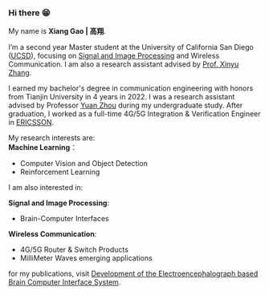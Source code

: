 ### Hi there 😁


My name is **Xiang Gao | 高翔**.



I’m a second year Master student at the University of California San Diego ([UCSD](https://ucsd.edu/)), focusing on [Signal and Image Processing](https://www.ece.ucsd.edu/faculty-research/ece-research-areas/signal-image-processing) and Wireless Communication. I am also a research assistant advised by [Prof. Xinyu Zhang](http://xyzhang.ucsd.edu/).

I earned my bachelor's degree in communication engineering with honors from Tianjin University in 4 years in 2022. I was a research assistant advised by Professor [Yuan Zhou](https://seea.tju.edu.cn/info/1015/1605.htm) during my undergraduate study. After graduation, I worked as a full-time 4G/5G Integration & Verification Engineer in [ERICSSON](https://www.ericsson.com/en/about-us/company-facts/ericsson-worldwide/china).

My research interests are:\
**Machine Learning**：
* Computer Vision and Object Detection
* Reinforcement Learning

I am also interested in:

**Signal and Image Processing**:
* Brain-Computer Interfaces

**Wireless Communication**:
* 4G/5G Router & Switch Products
* MilliMeter Waves emerging applications


for my publications, visit [Development of the Electroencephalograph based Brain Computer Interface System](https://iopscience.iop.org/article/10.1088/1742-6596/2078/1/012079/meta).
